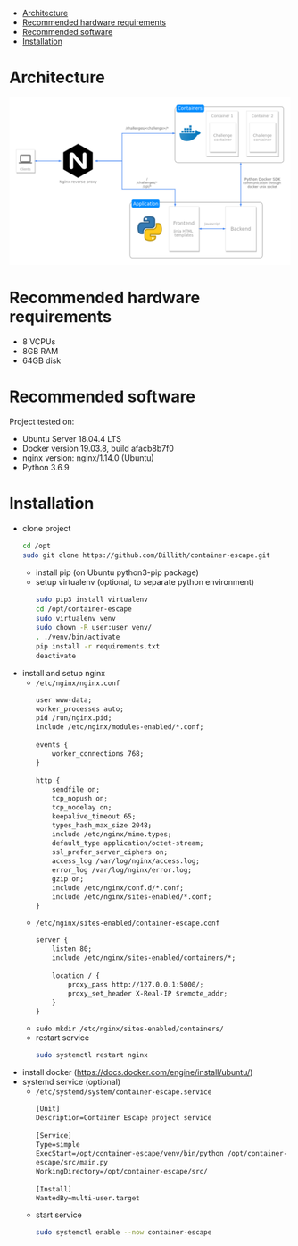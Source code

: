 * [Architecture](#architecture)
* [Recommended hardware requirements](#recommended-hardware-requirements)
* [Recommended software](#recommended-software)
* [Installation](#installation)

Architecture
===
![arch](./images/sandbox-escape.png)

Recommended hardware requirements
===
* 8 VCPUs
* 8GB RAM
* 64GB disk

Recommended software
===
Project tested on:
* Ubuntu Server 18.04.4 LTS
* Docker version 19.03.8, build afacb8b7f0
* nginx version: nginx/1.14.0 (Ubuntu)
* Python 3.6.9

Installation
===========
* clone project
  ```bash
  cd /opt
  sudo git clone https://github.com/Billith/container-escape.git
  ```
  * install pip (on Ubuntu python3-pip package)
  * setup virtualenv (optional, to separate python environment)
    ```bash
    sudo pip3 install virtualenv
    cd /opt/container-escape
    sudo virtualenv venv
    sudo chown -R user:user venv/
    . ./venv/bin/activate
    pip install -r requirements.txt
    deactivate
    ```
* install and setup nginx
  * `/etc/nginx/nginx.conf`
    ```
    user www-data;
    worker_processes auto;
    pid /run/nginx.pid;
    include /etc/nginx/modules-enabled/*.conf;
    
    events {
        worker_connections 768;
    }
    
    http {
        sendfile on;
        tcp_nopush on;
        tcp_nodelay on;
        keepalive_timeout 65;
        types_hash_max_size 2048;
        include /etc/nginx/mime.types;
        default_type application/octet-stream;
        ssl_prefer_server_ciphers on;
        access_log /var/log/nginx/access.log;
        error_log /var/log/nginx/error.log;
        gzip on;
        include /etc/nginx/conf.d/*.conf;
        include /etc/nginx/sites-enabled/*.conf;
    }
    ```
  * `/etc/nginx/sites-enabled/container-escape.conf`
    ```
    server {
        listen 80;
        include /etc/nginx/sites-enabled/containers/*;
        
        location / {
            proxy_pass http://127.0.0.1:5000/;
            proxy_set_header X-Real-IP $remote_addr;
        }
    }
    ```
  * `sudo mkdir /etc/nginx/sites-enabled/containers/`
  * restart service
    ```bash
    sudo systemctl restart nginx
    ```
* install docker (https://docs.docker.com/engine/install/ubuntu/)
* systemd service (optional)
  * `/etc/systemd/system/container-escape.service`
    ```
    [Unit]
    Description=Container Escape project service
    
    [Service]
    Type=simple
    ExecStart=/opt/container-escape/venv/bin/python /opt/container-escape/src/main.py
    WorkingDirectory=/opt/container-escape/src/
    
    [Install]
    WantedBy=multi-user.target
    ```
  * start service
    ```bash
    sudo systemctl enable --now container-escape
    ```
